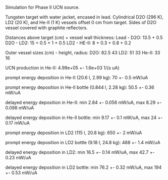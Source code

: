 Simulation for Phase II UCN source.

Tungsten target with water jacket, encased in lead.
Cylindrical D2O (296 K), LD2 (20 K), and He-II (1 K) vessels offset 0 cm from target.
Sides of D2O vessel covered with graphite reflectors.

Distances above target (cm) + vessel wall thickness:
Lead - D2O: 13.5 + 0.5
D2O - LD2: 15 + 0.5 + 1 + 0.5
LD2 - HE-II: 8 + 0.3 + 0.8 + 0.2

Outer vessel sizes (cm) - height, radius:
D2O: 82.5 43
LD2: 51 33
He-II: 33 16

UCN production in He-II:
4.99e+05 +- 1.6e+03 1/(s uA)

prompt energy deposition in He-II (20.6 l, 2.99 kg):
70 +- 0.5 mW/uA

prompt energy deposition in He-II bottle (0.844 l, 2.28 kg):
50.5 +- 0.36 mW/uA

delayed energy deposition in He-II:
min 2.84 +- 0.056 mW/uA, max 8.29 +- 0.098 mW/uA

delayed energy deposition in He-II bottle:
min 9.17 +- 0.1 mW/uA, max 24 +- 0.17 mW/uA

prompt energy deposition in LD2 (115 l, 20.8 kg):
650 +- 2 mW/uA

prompt energy deposition in LD2 bottle (9.18 l, 24.8 kg):
488 +- 1.4 mW/uA

delayed energy deposition in LD2:
min 16.5 +- 0.14 mW/uA, max 42.7 +- 0.23 mW/uA

delayed energy deposition in LD2 bottle:
min 76.2 +- 0.32 mW/uA, max 194 +- 0.53 mW/uA

